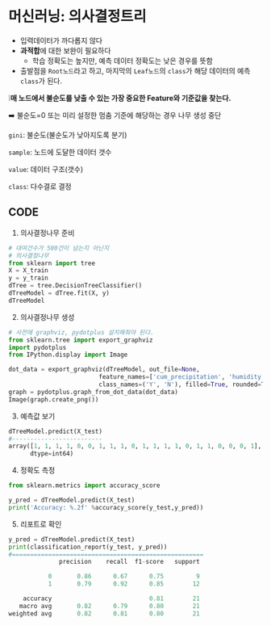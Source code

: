 # 머신러닝: 의사결정트리

- 입력데이터가 까다롭지 않다
- **과적합**에 대한 보완이 필요하다
  - 학습 정확도는 높지만, 예측 데이터 정확도는 낮은 경우를 뜻함
- 출발점을 `Root노드`라고 하고, 마지막의 `Leaf노드`의 `class`가 해당 데이터의 예측 `class`가 된다.

:grey_exclamation:**매 노드에서 불순도를 낮출 수 있는 가장 중요한 Feature와 기준값을 찾는다.**

:arrow_right: 불순도=0 또는 미리 설정한 멈춤 기준에 해당하는 경우 나무 생성 중단



`gini`: 불순도(불순도가 낮아지도록 분기)

`sample`: 노드에 도달한 데이터 갯수

`value`: 데이터 구조(갯수)

`class`: 다수결로 결정



## CODE

1. 의사결정나무 준비

```python
# 대여건수가 500건이 넘는지 아닌지
# 의사결정나무
from sklearn import tree
X = X_train
y = y_train
dTree = tree.DecisionTreeClassifier()
dTreeModel = dTree.fit(X, y)
dTreeModel
```

2. 의사결정나무 생성

```python
# 사전에 graphviz, pydotplus 설치해줘야 된다.
from sklearn.tree import export_graphviz
import pydotplus
from IPython.display import Image

dot_data = export_graphviz(dTreeModel, out_file=None,
                         feature_names=['cum_precipitation', 'humidity', 'temp', 'wind'],
                         class_names=('Y', 'N'), filled=True, rounded=True, special_characters=True)
graph = pydotplus.graph_from_dot_data(dot_data)
Image(graph.create_png())
```

3. 예측값 보기

```python
dTreeModel.predict(X_test)
#-------------------------
array([1, 1, 1, 1, 0, 0, 1, 1, 1, 0, 1, 1, 1, 1, 0, 1, 1, 0, 0, 0, 1],
      dtype=int64)
```

4. 정확도 측정

```python
from sklearn.metrics import accuracy_score

y_pred = dTreeModel.predict(X_test)
print('Accuracy: %.2f' %accuracy_score(y_test,y_pred))
```

5. 리포트로 확인

```python
y_pred = dTreeModel.predict(X_test)
print(classification_report(y_test, y_pred))
#=====================================================
              precision    recall  f1-score   support

           0       0.86      0.67      0.75         9
           1       0.79      0.92      0.85        12

    accuracy                           0.81        21
   macro avg       0.82      0.79      0.80        21
weighted avg       0.82      0.81      0.80        21
```

